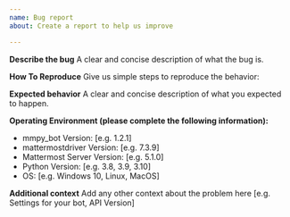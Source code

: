 ```yaml
---
name: Bug report
about: Create a report to help us improve

---
```


**Describe the bug**
A clear and concise description of what the bug is.

**How To Reproduce**
Give us simple steps to reproduce the behavior:

**Expected behavior**
A clear and concise description of what you expected to happen.

**Operating Environment (please complete the following information):**
 - mmpy_bot Version: [e.g. 1.2.1]
 - mattermostdriver Version: [e.g. 7.3.9]
 - Mattermost Server Version: [e.g. 5.1.0]
 - Python Version: [e.g. 3.8, 3.9, 3.10]
 - OS: [e.g. Windows 10, Linux, MacOS]


**Additional context**
Add any other context about the problem here [e.g. Settings for your bot, API Version]
